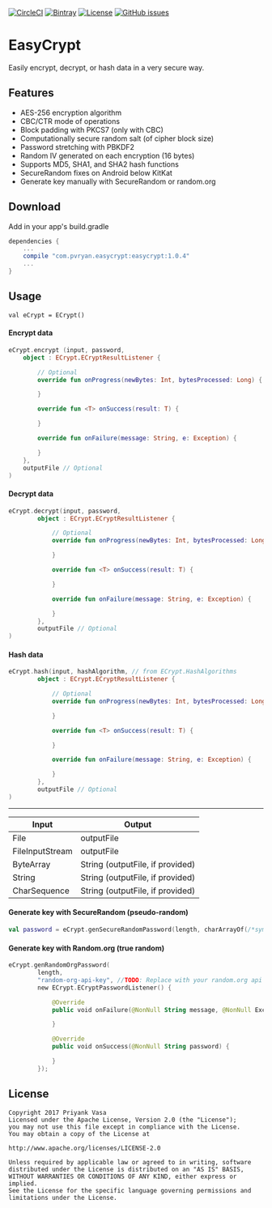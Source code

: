 [![CircleCI](https://img.shields.io/circleci/project/github/ryan652/EasyCrypt.svg)](https://circleci.com/gh/ryan652/EasyCrypt)
[![Bintray](https://img.shields.io/github/release/ryan652/easycrypt.svg)](https://github.com/ryan652/EasyCrypt/releases)
[![License](https://img.shields.io/github/license/ryan652/easycrypt.svg)](LICENSE)
[![GitHub issues](https://img.shields.io/github/issues/ryan652/easycrypt.svg)](https://github.com/ryan652/EasyCrypt/issues)

# EasyCrypt
Easily encrypt, decrypt, or hash data in a very secure way.

## Features
* AES-256 encryption algorithm
* CBC/CTR mode of operations
* Block padding with PKCS7 (only with CBC)
* Computationally secure random salt (of cipher block size)
* Password stretching with PBKDF2
* Random IV generated on each encryption (16 bytes)
* Supports MD5, SHA1, and SHA2 hash functions
* SecureRandom fixes on Android below KitKat
* Generate key manually with SecureRandom or random.org

## Download
Add in your app's build.gradle
```gradle
dependencies {
    ...
    compile "com.pvryan.easycrypt:easycrypt:1.0.4"
    ...
}
```

## Usage
    val eCrypt = ECrypt()

#### Encrypt data
```kotlin
eCrypt.encrypt (input, password,
    object : ECrypt.ECryptResultListener {

        // Optional
        override fun onProgress(newBytes: Int, bytesProcessed: Long) {

        }

        override fun <T> onSuccess(result: T) {

        }

        override fun onFailure(message: String, e: Exception) {

        }
    },
    outputFile // Optional
)
```

#### Decrypt data
```kotlin
eCrypt.decrypt(input, password,
        object : ECrypt.ECryptResultListener {

            // Optional
            override fun onProgress(newBytes: Int, bytesProcessed: Long) {

            }

            override fun <T> onSuccess(result: T) {

            }

            override fun onFailure(message: String, e: Exception) {

            }
        },
        outputFile // Optional
)
```

#### Hash data
```kotlin
eCrypt.hash(input, hashAlgorithm, // from ECrypt.HashAlgorithms
        object : ECrypt.ECryptResultListener {

            // Optional
            override fun onProgress(newBytes: Int, bytesProcessed: Long) {

            }

            override fun <T> onSuccess(result: T) {

            }

            override fun onFailure(message: String, e: Exception) {

            }
        },
        outputFile // Optional
)
```

------------------------------------------------------
| Input           | Output                           |
|-----------------|----------------------------------|
| File            | outputFile                       |
| FileInputStream | outputFile                       |
| ByteArray       | String (outputFile, if provided) |
| String          | String (outputFile, if provided) |
| CharSequence    | String (outputFile, if provided) |

#### Generate key with SecureRandom (pseudo-random)
```kotlin
val password = eCrypt.genSecureRandomPassword(length, charArrayOf(/*symbols to be used in password*/))
```

#### Generate key with Random.org (true random)
```kotlin
eCrypt.genRandomOrgPassword(
        length,
        "random-org-api-key", //TODO: Replace with your random.org api key
        new ECrypt.ECryptPasswordListener() {

            @Override
            public void onFailure(@NonNull String message, @NonNull Exception e) {

            }

            @Override
            public void onSuccess(@NonNull String password) {

            }
        });
```

## License
```
Copyright 2017 Priyank Vasa
Licensed under the Apache License, Version 2.0 (the "License");
you may not use this file except in compliance with the License.
You may obtain a copy of the License at

http://www.apache.org/licenses/LICENSE-2.0

Unless required by applicable law or agreed to in writing, software
distributed under the License is distributed on an "AS IS" BASIS,
WITHOUT WARRANTIES OR CONDITIONS OF ANY KIND, either express or implied.
See the License for the specific language governing permissions and
limitations under the License.
```